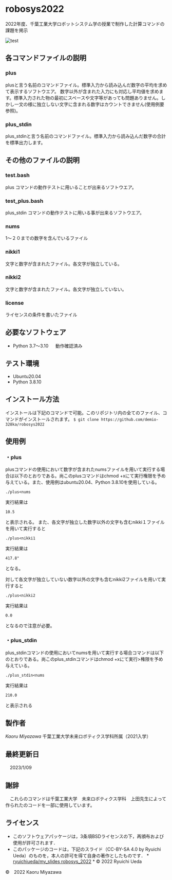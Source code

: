 # robosys2022
2022年度、千葉工業大学ロボットシステム学の授業で制作した計算コマンドの課題を掲示

![test](https://github.com/demio-328ka/robosys2022/actions/workflows/test.yml/badge.svg)

## 各コマンドファイルの説明

### plus
plusと言う名前のコマンドファイル。標準入力から読み込んだ数字の平均を求めて表示するソフトウエア。
数字以外が含まれた入力にも対応し平均値を求めます。標準入力された物の最初にスペースや文字等があっても問題ありません。しかし一文の様に独立しない文字に含まれる数字はカウントできません(使用例要参照)。
### plus_stdin
plus_stdinと言う名前のコマンドファイル。標準入力から読み込んだ数字の合計を標準出力します。

## その他のファイルの説明
### test.bash
plus コマンドの動作テストに用いることが出来るソフトウエア。
### test_plus.bash
plus_stdin コマンドの動作テストに用いる事が出来るソフトウエア。
### nums
1～２０までの数字を含んでいるファイル
### nikki1
文字と数字が含まれたファイル。各文字が独立している。
### nikki2
文字と数字が含まれたファイル。各文字が独立していない。
### license
ライセンスの条件を書いたファイル
## 必要なソフトウェア
* Python 3.7〜3.10
　
 動作確認済み

## テスト環境
* Ubuntu20.04
* Python 3.8.10

## インストール方法

インストールは下記のコマンドで可能。このリポジトリ内の全てのファイル、コマンドがインストールされます。
 `$ git clone https://github.com/demio-328ka/robosys2022`

## 使用例

### ・plus
plusコマンドの使用において数字が含まれたnumsファイルを用いて実行する場合は以下のとおりである。尚このplusコマンドはchmod +xにて実行権限を予め与えている。また、使用例はubuntu20.04、Python 3.8.10を使用している。

`./plus<nums`

実行結果は

`10.5`

と表示される。
また、各文字が独立した数字以外の文字も含むnikki１ファイルを用いて実行すると

`./plus<nikki1`

                              
実行結果は

`417.8"`

 となる。

対して各文字が独立していない数字以外の文字も含むnikki2ファイルを用いて実行すると

`./plus<nikki2`

実行結果は

`0.0`

となるので注意が必要。

### ・plus_stdin

plus_stdinコマンドの使用においてnumsを用いて実行する場合コマンドは以下のとおりである。尚このplus_stdinコマンドはchmod +xにて実行>権限を予め与えている。

`./plus_stdin<nums`

実行結果は

`210.0`

と表示される

            
## 製作者
 _Kaoru Miyazawa_ 千葉工業大学未来ロボティクス学科所属（2021入学）
## 最終更新日
　2023/1/09
## 謝辞
　これらのコマンドは千葉工業大学　未来ロボティクス学科　上田先生によって作られたのコードを一部に使用しています。

## ライセンス
* このソフトウェアパッケージは，3条項BSDライセンスの下，再頒布および使用が許可されます．
* このパッケージのコードは，下記のスライド（CC-BY-SA 4.0 by Ryuichi Ueda）のものを，本人の許可を得て自身の著作としたものです．
      * [ryuichiueda/my_slides robosys_2022](https://github.com/ryuichiueda/my_slides/tree/master/robosys_2022)
      * © 2022 Ryuichi Ueda




©　2022 Kaoru Miyazawa
